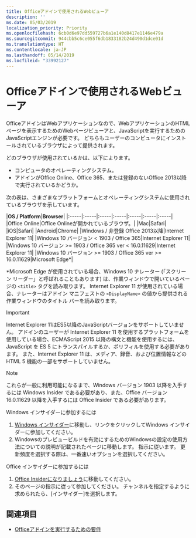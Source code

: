 ```yaml
---
title: Officeアドインで使用されるWebビューア
description: ''
ms.date: 05/03/2019
localization_priority: Priority
ms.openlocfilehash: 6cb0d6e97dd559727b6a1e140d8417e1146e479a
ms.sourcegitcommit: 944cbb5c6ce055f6db1833182b24d490d1dce01d
ms.translationtype: HT
ms.contentlocale: ja-JP
ms.lasthandoff: 05/14/2019
ms.locfileid: "33992127"
---
```

# <a name="web-viewers-used-by-office-add-ins"></a>Officeアドインで使用されるWebビューア

OfficeアドインはWebアプリケーションなので、WebアプリケーションのHTMLページを表示するためのWebページビューアと、JavaScriptを実行するためのJavaScriptエンジンが必要です。 どちらもユーザーのコンピュータにインストールされているブラウザによって提供されます。

どのブラウザが使用されているかは、以下によります。

- コンピュータのオペレーティングシステム。
- アドインがOffice Online、Office 365、または登録のないOffice 2013以降で実行されているかどうか。

次の表は、さまざまなプラットフォームとオペレーティングシステムに使用されているブラウザを示しています。

|**OS / Platform**|**Browser**|
|:-----|:-----|:-----|:-----|:-----|:-----|:-----|
|Office Online|Office Onlineが開かれているブラウザ。|
|Mac|Safari|
|iOS|Safari|
|Android|Chrome|
|Windows / 非登録 Office 2013以降|Internet Explorer 11|
|Windows 10 バージョン < 1903 / Office 365|Internet Explorer 11|
|Windows 10 バージョン >= 1903 / Office 365 ver < 16.0.11629|Internet Explorer 11|
|Windows 10 バージョン >= 1903 / Office 365 ver >= 16.0.11629|Microsoft Edge\*|

\*Microsoft Edge が使用されている場合、Windows 10 ナレーター (「スクリーン リーダー」と呼ばれることもあります) は、作業ウィンドウで開いているページの `<title>` タグを読み取ります。 Internet Explorer 11 が使用されている場合、ナレーターはアドイン マニフェストの `<DisplayName>` の値から提供される作業ウィンドウのタイトル バーを読み取ります。

> [!IMPORTANT]
> Internet Explorer 11はES5以降のJavaScriptバージョンをサポートしていません。 アドインのユーザーが Internet Explorer 11 を使用するプラットフォームを使用している場合、ECMAScript 2015 以降の構文と機能を使用するには、JavaScript を ES 5 にトランスパイルするか、ポリフィルを使用する必要があります。 また、Internet Explorer 11 は、メディア、録音、および位置情報などの HTML 5 機能の一部をサポートしていません。

> [!NOTE]
> これらが一般に利用可能になるまで、Windows バージョン 1903 以降を入手するには Windows Insider である必要があり、また、Office バージョン 16.0.11629 以降を入手するには Office Insider である必要があります。
>
> Windows インサイダーに参加するには
> 
> 1. [Windows インサイダー](https://insider.windows.com)に移動し、リンクをクリックしてWindows インサイダーに参加してください。
> 2. Windowsのプレビュービルドを有効にするためのWindowsの設定の使用方法についての説明が記載されたページに移動します。 指示に従います。 更新頻度を選択する際は、一番速いオプションを選択してください。
>
> Office インサイダーに参加するには
> 
> 1. [Office Insiderになりましょう](https://insider.office.com/join)に移動してください。
> 2. そのページの指示に従って参加してください。 チャンネルを指定するように求められたら、[インサイダー]を選択します。

## <a name="see-also"></a>関連項目

- [Officeアドインを実行するための要件](requirements-for-running-office-add-ins.md)
